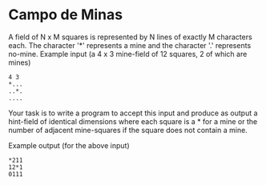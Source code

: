 # Campo de Minas

A field of N x M squares is represented by N lines of
exactly M characters each. The character '*' represents
a mine and the character '.' represents no-mine.
Example input (a 4 x 3 mine-field of 12 squares, 2 of
which are mines)

```
4 3
*...
..*.
....
```

Your task is to write a program to accept this input and
produce as output a hint-field of identical dimensions
where each square is a * for a mine or the number of
adjacent mine-squares if the square does not contain a mine.

Example output (for the above input)

```
*211
12*1
0111
```